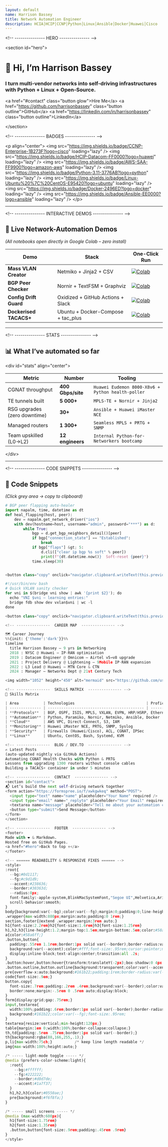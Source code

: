 ```yaml
---
layout: default
name: Harrison Bassey
title: Network Automation Engineer
description: HCIA│HCIP│CCNP│Python│Linux│Ansible│Docker│Huawei│Cisco
---
```


&lt;!-- ---------------  HERO  --------------- --&gt;

&lt;section id="hero"&gt;

# 👋 Hi, I’m **Harrison Bassey**  
### I turn **multi-vendor networks** into **self-driving infrastructures** with **Python + Linux + Open-Source**.

&lt;a href="#contact" class="button glow"&gt;Hire Me&lt;/a&gt;
&lt;a href="https://github.com/harrisonbassey" class="button outline"&gt;GitHub&lt;/a&gt;
&lt;a href="https://linkedin.com/in/harrisonbassey" class="button outline"&gt;LinkedIn&lt;/a&gt;

&lt;/section&gt;

&lt;!-- ---------------  BADGES  --------------- --&gt;

&lt;p align="center"&gt;
  &lt;img src="https://img.shields.io/badge/CCNP-Enterprise-1B273F?logo=cisco" loading="lazy" /&gt;
  &lt;img src="https://img.shields.io/badge/HCIP-Datacom-FF0000?logo=huawei" loading="lazy" /&gt;
  &lt;img src="https://img.shields.io/badge/AWS-SAA-FF9900?logo=amazon-aws" loading="lazy" /&gt;
  &lt;img src="https://img.shields.io/badge/Python-3.11-3776AB?logo=python" loading="lazy" /&gt;
  &lt;img src="https://img.shields.io/badge/Linux-Ubuntu%20%7C%20CentOS-E95420?logo=ubuntu" loading="lazy" /&gt;
  &lt;img src="https://img.shields.io/badge/Docker-2496ED?logo=docker" loading="lazy" /&gt;
  &lt;img src="https://img.shields.io/badge/Ansible-EE0000?logo=ansible" loading="lazy" /&gt;
&lt;/p&gt;

---

&lt;!-- ---------------  INTERACTIVE DEMOS  --------------- --&gt;

## 🚀 Live Network-Automation Demos
*(All notebooks open directly in Google Colab – zero install)*

| Demo | Stack | One-Click Run |
|------|-------|---------------|
| **Mass VLAN Creator** | Netmiko + Jinja2 + CSV | [![Colab](https://colab.research.google.com/assets/colab-badge.svg)](https://colab.research.google.com/github/harrisonbassey/netauto-lab/blob/main/mass_vlan.ipynb) |
| **BGP Peer Checker** | Nornir + TextFSM + Graphviz | [![Colab](https://colab.research.google.com/assets/colab-badge.svg)](https://colab.research.google.com/github/harrisonbassey/netauto-lab/blob/main/bgp_peer.ipynb) |
| **Config Drift Guard** | Oxidized + GitHub Actions + Slack | [![Colab](https://colab.research.google.com/assets/colab-badge.svg)](https://colab.research.google.com/github/harrisonbassey/netauto-lab/blob/main/drift_guard.ipynb) |
| **Dockerised TACACS+** | Ubuntu + Docker-Compose + tac_plus | [![Colab](https://colab.research.google.com/assets/colab-badge.svg)](https://colab.research.google.com/github/harrisonbassey/netauto-lab/blob/main/tacacs_docker.ipynb) |

---

&lt;!-- ---------------  STATS  --------------- --&gt;

## 📊 What I’ve automated so far
&lt;div id="stats" align="center"&gt;

| Metric | Number | Tooling |
|--------|--------|---------|
| CGNAT throughput | **400 Gbps/site** | `Huawei Eudemon 8000-X8v6 + Python health-poller` |
| TE tunnels built | **5 000+** | `MPLS-TE + Nornir + Jinja2` |
| RSG upgrades (zero downtime) | **30+** | `Ansible + Huawei iMaster NCE` |
| Managed routers | **1 300+** | `Seamless MPLS + PRTG + SNMP` |
| Team upskilled (L0→L2) | **12 engineers** | `Internal Python-for-Networkers bootcamp` |

&lt;/div&gt;

---

&lt;!-- ---------------  CODE SNIPPETS  --------------- --&gt;

## 🧪 Code Snippets
*(Click grey area → copy to clipboard)*

```python
# BGP peer flapping auto-healer
import napalm, time, datetime as dt
def heal_flapping(host, peer):
    dev = napalm.get_network_driver("ios")
    with dev(hostname=host, username="admin", password="***") as d:
        while True:
            bgp = d.get_bgp_neighbors_detail()[peer]
            if bgp["connection_state"] == "Established":
                break
            if bgp["flaps"] &gt; 5:
                d.cli(["clear ip bgp %s soft" % peer])
                print(f"{dt.datetime.now()}  Soft-reset {peer}")
            time.sleep(30)


<button class="copy" onclick="navigator.clipboard.writeText(this.previousElementSibling.textContent)">

#!/usr/bin/env bash
# Quick VXLAN sanity checker
for vni in $(bridge vni show | awk '{print $2}'); do
  echo "VNI $vni – learning entries:"
  bridge fdb show dev vxlan$vni | wc -l
done

<button class="copy" onclick="navigator.clipboard.writeText(this.previousElementSibling.textContent)">

<!-- ---------------  CAREER MAP  --------------- -->

🗺️ Career Journey
%%{init: {'theme':'dark'}}%%
timeline
  title Harrison Bassey – 9 yrs in Networking
  2018 : NYSC @ Huawei – IP-RAN optimisation
  2019 : Datacom Engineer @ Omnicom – Airtel v5→v8 upgrade
  2021 : Project Delivery @ Lightening – 9Mobile IP-RAN expansion
  2022 : L3 Lead @ Huawei – MTN Core & CTN
  2024 : Manager – Networks Dept @ 21st Century Tech

<img width="1052" height="450" alt="mermaid" src="https://github.com/user-attachments/assets/7eb8b0b2-dc33-4b87-b27d-6adcebd90693" />

<!-- ---------------  SKILLS MATRIX  --------------- -->
🧰 Skills Matrix

| Area           | Technologies                                | Proficiency |
| -------------- | ------------------------------------------- | ----------- |
| **Protocols**  | BGP, OSPF, ISIS, MPLS, VXLAN, EVPN, HRP/HSRP, Ethernet  | ★★★★★       |
| **Automation** | Python, Paramiko, Nornir, Netmiko, Ansible, Docker      | ★★★★★       |
| **Cloud**      | AWS VPC, Direct-Connect, S3, IAM                        | ★★★☆☆       |
| **Monitoring** | Huawei iMaster NCE, PRTG, SNMP, Syslog                  | ★★★★☆       |
| **Security**   | Firewalls (Huawei/Cisco), ACL, CGNAT, IPSec             | ★★★★☆       |
| **Linux**      | Ubuntu, CentOS, Bash, Systemd, KVM                      | ★★★★★       |

<!-- ---------------  BLOG / DEV.TO  --------------- -->
✍️ Latest Posts
(auto-updated nightly via GitHub Actions)
Automating CGNAT Health Checks with Python & PRTG
Lessons from upgrading 1300 routers without console cables
Building a TACACS+ container in under 5 minutes

<!-- ---------------  CONTACT  --------------- -->
<section id="contact">
📬 Let’s build the next self-driving network together
<form action="https://formspree.io/f/xwkgwkeq" method="POST">
  <input type="text" name="name" placeholder="Your Name" required />
  <input type="email" name="_replyto" placeholder="Your Email" required />
  <textarea name="message" placeholder="Tell me about your automation challenge..." required></textarea>
  <button type="submit">Send Message</button>
</form>
</section>

<!-- ---------------  FOOTER  --------------- -->
<footer>
Made with ❤️ & Markdown.  
Hosted free on GitHub Pages.  
<a href="#hero">Back to top ↑</a>
</footer>

<!-- ====== READABILITY & RESPONSIVE FIXES ====== -->
<style>
:root{
  --bg:#0d1117;
  --fg:#c9d1d9;
  --accent:#238636;
  --border:#30363d;
  --radius:8px;
  font-family:-apple-system,BlinkMacSystemFont,"Segoe UI",Helvetica,Arial,sans-serif;
  scroll-behavior:smooth;
}
body{background:var(--bg);color:var(--fg);margin:0;padding:0;line-height:1.65;font-size:1rem;}
.wrapper{max-width:880px;margin:auto;padding:0 1rem;}
section,footer{@extend .wrapper;margin:3rem auto;}
h1{font-size:2.2rem}h2{font-size:1.6rem}h3{font-size:1.25rem}
h1,h2,h3{line-height:1.2;margin-top:1.5em;margin-bottom:.5em;color:#58a6ff;}
a{color:#58a6ff;}
.button,button{
  padding:.55rem 1.1rem;border:1px solid var(--border);border-radius:var(--radius);
  background:var(--accent);color:#fff;font-size:.95rem;cursor:pointer;margin:.25rem;
  display:inline-block;text-align:center;transition:all .2s;
}
.button:hover,button:hover{transform:translateY(-2px);box-shadow:0 4px 12px rgba(35,134,54,.35);}
.button.outline,button.outline{background:transparent;color:var(--accent);}
pre{overflow-x:auto;background:#161b22;padding:1rem;border-radius:var(--radius);}
code{font-size:.9em;}
button.copy{
  font-size:.7rem;padding:.2rem .4rem;background:var(--border);color:var(--fg);
  border:none;margin:-.5rem 0 .5rem auto;display:block;
}
form{display:grid;gap:.75rem;}
input,textarea{
  width:100%;padding:.6rem;border:1px solid var(--border);border-radius:var(--radius);
  background:#161b22;color:var(--fg);font-size:.95rem;
}
textarea{resize:vertical;min-height:120px;}
table{margin:1em 0;width:100%;border-collapse:collapse;}
th,td{padding:.5rem .75rem;border:1px solid var(--border);}
th{background:rgba(88,166,255,.1);}
p,li{max-width:75ch;}          /* keep line length readable */
img{max-width:100%;height:auto;}

/* ----- light-mode toggle ----- */
@media (prefers-color-scheme:light){
  :root{
    --bg:#ffffff;
    --fg:#222222;
    --border:#d0d7de;
    --accent:#1a7f37;
  }
  h1,h2,h3{color:#0550ae;}
  pre{background:#f6f8fa;}
}

/* ----- small screens ----- */
@media (max-width:600px){
  h1{font-size:1.75rem}
  h2{font-size:1.35rem}
  .button,button{font-size:.9rem;padding:.45rem .9rem}
}
</style>
